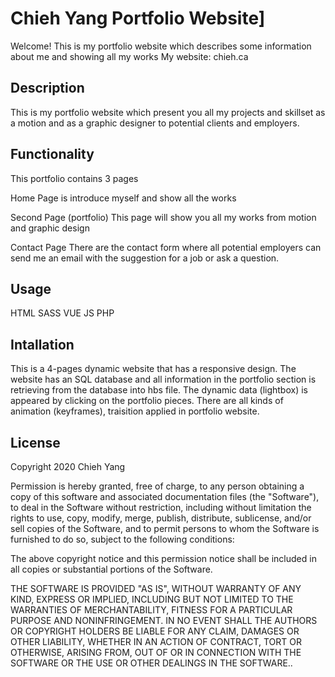 
# Chieh Yang Portfolio Website]
Welcome! This is my portfolio website which describes some information about me and showing all my works 
My website: chieh.ca

## Description
This is my portfolio website which present you all my projects and skillset as a motion and as a graphic designer to potential clients and employers.

## Functionality
This portfolio contains 3 pages

Home Page is introduce myself and show all the works 

Second Page (portfolio) This page will show you all my works from motion and graphic design 

Contact Page There are the contact form where all potential employers can send me an email with the suggestion for a job or ask a question.

## Usage
HTML
SASS
VUE
JS
PHP
## Intallation
This is a 4-pages dynamic website that has a responsive design. The website has an SQL database and all information in the portfolio section is retrieving from the database into hbs file. The dynamic data (lightbox) is appeared by clicking on the portfolio pieces. There are all kinds of animation (keyframes), traisition applied in portfolio website.

## License
Copyright 2020 Chieh Yang 

Permission is hereby granted, free of charge, to any person obtaining a copy of this software and associated documentation files (the "Software"), to deal in the Software without restriction, including without limitation the rights to use, copy, modify, merge, publish, distribute, sublicense, and/or sell copies of the Software, and to permit persons to whom the Software is furnished to do so, subject to the following conditions:

The above copyright notice and this permission notice shall be included in all copies or substantial portions of the Software.

THE SOFTWARE IS PROVIDED "AS IS", WITHOUT WARRANTY OF ANY KIND, EXPRESS OR IMPLIED, INCLUDING BUT NOT LIMITED TO THE WARRANTIES OF MERCHANTABILITY, FITNESS FOR A PARTICULAR PURPOSE AND NONINFRINGEMENT. IN NO EVENT SHALL THE AUTHORS OR COPYRIGHT HOLDERS BE LIABLE FOR ANY CLAIM, DAMAGES OR OTHER LIABILITY, WHETHER IN AN ACTION OF CONTRACT, TORT OR OTHERWISE, ARISING FROM, OUT OF OR IN CONNECTION WITH THE SOFTWARE OR THE USE OR OTHER DEALINGS IN THE SOFTWARE..
